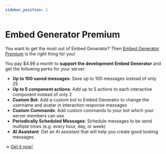 ```yaml
---
sidebar_position: 2
---
```


# Embed Generator Premium

You want to get the most out of Embed Generator? Then [Embed Generator Premium](https://message.style/premium) is the right thing for you!

You pay $4.99 a month to **support the development Embed Generator** and get the following perks for your server:

- **Up to 100 saved messages**: Save up to 100 messages instead of only 25
- **Up to 5 component actions**: Add up to 5 actions to each interactive component instead of only 2
- **Custom Bot**: Add a custom bot to Embed Generator to change the username and avatar in interaction response messages
- **Custom Commands**: Add custom commands to your bot which your server members can use
- **Periodically Scheduled Messages**: Schedule messages to be send multiple times (e.g. every hour, day, or week)
- **AI Assistant**: Get an AI assistant that will help you create good looking messages

-> [Get it now!](https://message.style/premium)
